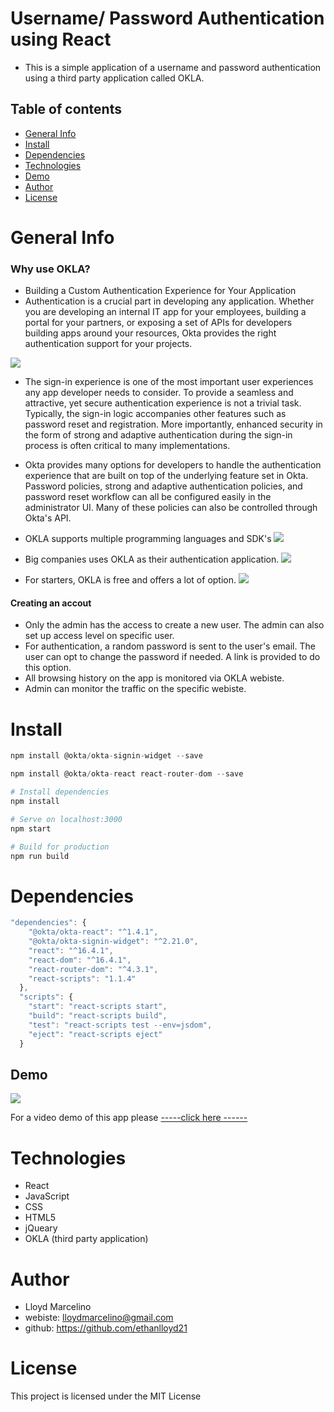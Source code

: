 # Username/ Password Authentication using React
- This is a simple application of a username and password authentication using a third party application called OKLA.

## Table of contents
- [General Info](#Info)
- [Install](#Install)
- [Dependencies](#Dependencies)
- [Technologies](#Technologies)
- [Demo](#Demo)
- [Author](#Author)
- [License](#License)


# General Info
### Why use OKLA?
- Building a Custom Authentication Experience for Your Application
- Authentication is a crucial part in developing any application. Whether you are developing an internal IT app for your employees, building a portal for your partners, or exposing a set of APIs for developers building apps around your resources, Okta provides the right authentication support for your projects.

![](public/img/shoepic.PNG)

- The sign-in experience is one of the most important user experiences any app developer needs to consider. To provide a seamless and attractive, yet secure authentication experience is not a trivial task. Typically, the sign-in logic accompanies other features such as password reset and registration. More importantly, enhanced security in the form of strong and adaptive authentication during the sign-in process is often critical to many implementations.

- Okta provides many options for developers to handle the authentication experience that are built on top of the underlying feature set in Okta. Password policies, strong and adaptive authentication policies, and password reset workflow can all be configured easily in the administrator UI. Many of these policies can also be controlled through Okta's API.

- OKLA supports multiple programming languages and SDK's
![](images/language.PNG)


- Big companies uses OKLA as their authentication application. 
![](images/fox.PNG)

- For starters, OKLA is free and offers a lot of option.
![](images/free_okla.PNG)

#### Creating an accout
- Only the admin has the access to create a new user. The admin can also set up access level on specific user. 
- For authentication, a random password is sent to the user's email. The user can opt to change the password if needed. A link is provided to do this option. 
- All browsing history on the app is monitored via OKLA webiste. 
- Admin can monitor the traffic on the specific webiste. 

# Install

``` javascript
npm install @okta/okta-signin-widget --save

npm install @okta/okta-react react-router-dom --save
```

``` bash
# Install dependencies
npm install

# Serve on localhost:3000
npm start

# Build for production
npm run build
```

# Dependencies 

``` javascript
"dependencies": {
    "@okta/okta-react": "^1.4.1",
    "@okta/okta-signin-widget": "^2.21.0",
    "react": "^16.4.1",
    "react-dom": "^16.4.1",
    "react-router-dom": "^4.3.1",
    "react-scripts": "1.1.4"
  },
  "scripts": {
    "start": "react-scripts start",
    "build": "react-scripts build",
    "test": "react-scripts test --env=jsdom",
    "eject": "react-scripts eject"
  }

```

## Demo
![](public/img/shoepic.PNG)

For a video demo of this app please <a href="https://drive.google.com/file/d/1eDSKRQAmc2IHXGoJa4_wgPZwCiV5diBf/view"> -----click here ------  </a>

# Technologies
- React
- JavaScript
- CSS
- HTML5
- jQueary
- OKLA (third party application)

# Author
- Lloyd Marcelino
- webiste: lloydmarcelino@gmail.com
- github: https://github.com/ethanlloyd21

# License

This project is licensed under the MIT License
